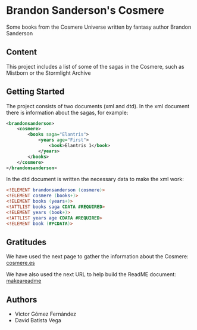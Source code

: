 # Brandon Sanderson's Cosmere

Some books from the Cosmere Universe written by fantasy author Brandon Sanderson

## Content

This project includes a list of some of the sagas in the Cosmere, such as Mistborn or the Stormlight Archive

## Getting Started

The project consists of two documents (xml and dtd). In the xml document there is information about the sagas, for example:

```xml
<brandonsanderson>
    <cosmere>
        <books saga="Elantris">
            <years age="First">
                <book>Elantris 1</book>
            </years>
        </books>
    </cosmere>
</brandonsanderson>
```
In the dtd document is written the necessary data to make the xml work:

```dtd
<!ELEMENT brandonsanderson (cosmere)>
<!ELEMENT cosmere (books+)>
<!ELEMENT books (years+)>
<!ATTLIST books saga CDATA #REQUIRED>
<!ELEMENT years (book+)>
<!ATTLIST years age CDATA #REQUIRED>
<!ELEMENT book (#PCDATA)>
```

## Gratitudes

We have used the next page to gather the information about the Cosmere: [cosmere.es](https://cosmere.es/)

We have also used the next URL to help build the ReadME document: [makeareadme](https://www.makeareadme.com/)

## Authors
- Víctor Gómez Fernández
- David Batista Vega
